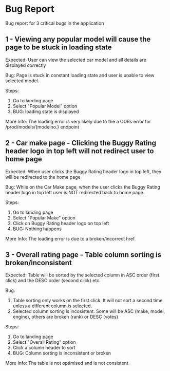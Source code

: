# Bug Report

Bug report for 3 critical bugs in the application

## 1 - Viewing any popular model will cause the page to be stuck in loading state

Expected: 
User can view the selected car model and all details are displayed correctly

Bug: 
Page is stuck in constant loading state and user is unable to view selected model. 

Steps: 
1. Go to landing page
2. Select "Popular Model" option
3. BUG: loading state is displayed

More Info:
The loading error is very likely due to the a CORs error for /prod/models/{modelno.} endpoint


## 2 - Car make page - Clicking the Buggy Rating header logo in top left will not redirect user to home page

Expected: 
When user clicks the Buggy Rating header logo in top left, they will be redirected to the home page

Bug: 
While on the Car Make page, when the user clicks the Buggy Rating header logo in top left user is NOT redirected back to home page.

Steps: 
1. Go to landing page
2. Select "Popular Make" option
3. Click on Buggy Rating header logo on top left
4. BUG: Nothing happens

More Info:
The loading error is due to a broken/incorrect href. 


## 3 - Overall rating page - Table column sorting is broken/inconsistent

Expected: 
Table will be sorted by the selected column in ASC order (first click) and the DESC order (second click) etc.

Bug: 
1. Table sorting only works on the first click. It will not sort a second time unless a different column is selected.
2. Selected column sorting is incosistent. Some will be ASC (make, model, engine), others are broken (rank) or DESC (votes)

Steps: 
1. Go to landing page
2. Select "Overall Rating" option
3. Click a column header to sort
4. BUG: Column sorting is inconsistent or broken

More Info:
The table is not optimised and is not consistent